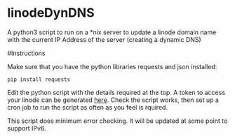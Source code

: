 # linodeDynDNS
A python3 script to run on a *nix server to update a linode domain name with the current IP Address  of the server (creating a dynamic DNS)

#Instructions

Make sure that you have the python libraries requests and json installed:

```
pip install requests
```

Edit the python script with the details required at the top. A token to access your linode can be generated [here](https://cloud.linode.com/profile/tokens). Check the script works, then set up a cron job to run the script as often as you feel is rquired.

This script does minimum error checking. It will be updated at some point to support IPv6.